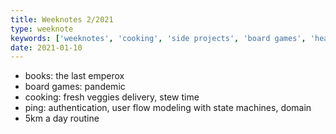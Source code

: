 ```yaml
---
title: Weeknotes 2/2021
type: weeknote
keywords: ['weeknotes', 'cooking', 'side projects', 'board games', 'health']
date: 2021-01-10
---
```


- books: the last emperox
- board games: pandemic
- cooking: fresh veggies delivery, stew time
- ping: authentication, user flow modeling with state machines, domain
- 5km a day routine
